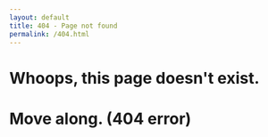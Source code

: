 ```yaml
---
layout: default
title: 404 - Page not found
permalink: /404.html
---
```

<script src="js/lottie-player.js"></script>
<div class="text-center">
  <h1>Whoops, this page doesn't exist.</h1>
  <h1>Move along. (404 error)</h1>
  <br />
  <lottie-player stylle="height:400 em;width:400 em" class="img-responsive centered" src="./images/notfound.json"
    background="transparent" speed="1" loop autoplay>
  </lottie-player>
</div>